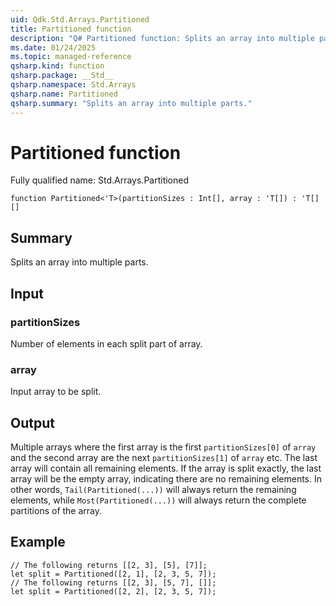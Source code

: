 ```yaml
---
uid: Qdk.Std.Arrays.Partitioned
title: Partitioned function
description: "Q# Partitioned function: Splits an array into multiple parts."
ms.date: 01/24/2025
ms.topic: managed-reference
qsharp.kind: function
qsharp.package: __Std__
qsharp.namespace: Std.Arrays
qsharp.name: Partitioned
qsharp.summary: "Splits an array into multiple parts."
---
```


# Partitioned function

Fully qualified name: Std.Arrays.Partitioned

```qsharp
function Partitioned<'T>(partitionSizes : Int[], array : 'T[]) : 'T[][]
```

## Summary
Splits an array into multiple parts.

## Input
### partitionSizes
Number of elements in each split part of array.
### array
Input array to be split.

## Output
Multiple arrays where the first array is the first `partitionSizes[0]` of `array`
and the second array are the next `partitionSizes[1]` of `array` etc. The last array
will contain all remaining elements. If the array is split exactly, the
last array will be the empty array, indicating there are no remaining elements.
In other words, `Tail(Partitioned(...))` will always return the remaining
elements, while `Most(Partitioned(...))` will always return the complete
partitions of the array.

## Example
```qsharp
// The following returns [[2, 3], [5], [7]];
let split = Partitioned([2, 1], [2, 3, 5, 7]);
// The following returns [[2, 3], [5, 7], []];
let split = Partitioned([2, 2], [2, 3, 5, 7]);
```
